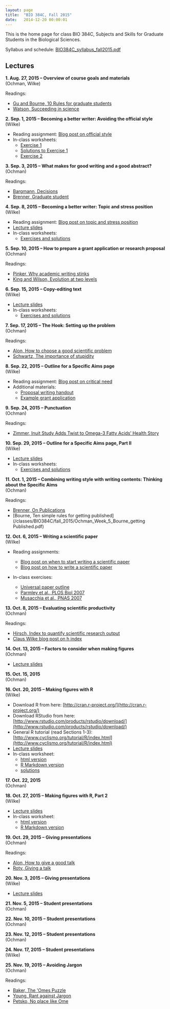 ```yaml
---
layout: page
title:  "BIO 384C, Fall 2015"
date:   2014-12-20 00:00:01
---
```

This is the home page for class BIO 384C, Subjects and Skills for Graduate Students in the Biological Sciences.

Syllabus and schedule: [BIO384C_syllabus_fall2015.pdf](/classes/BIO384C/fall_2015/BIO384C_syllabus_fall2015.pdf)

## Lectures
**1. Aug. 27, 2015 – Overview of course goals and materials**  
(Ochman, Wilke)

Readings:

  - [Gu and Bourne, 10 Rules for graduate students](/classes/BIO384C/fall_2015/Ochman_Week1_Gu_Bourne_rules_for_grad_students.pdf)
  - [Watson, Succeeding in science](/classes/BIO384C/fall_2015/Ochman_Week1_Watson_Rules_of_thumb.pdf)

**2. Sep. 1, 2015 – Becoming a better writer: Avoiding the official style**  
(Wilke)

* Reading assignment: [Blog post on official style](http://serialmentor.com/blog/2015/8/26/avoiding-the-official-style/)
* In-class worksheets:
    - [Exercise 1](/classes/BIO384C/fall_2015/class02_Ex1_official_style.pdf)
    - [Solutions to Exercise 1](/classes/BIO384C/fall_2015/class02_Ex1_official_style_solutions.pdf)
    - [Exercise 2](/classes/BIO384C/fall_2015/class02_Ex2_sentence_length.pdf)

**3. Sep. 3, 2015 – What makes for good writing and a good abstract?**  
(Ochman)

Readings:

  - [Bargmann, Decisions](/classes/BIO384C/fall_2015/Ochman_Week2_Bargmann_decisions.pdf)
  - [Brenner, Graduate student](/classes/BIO384C/fall_2015/Ochman_Week2_grad_student.pdf)
    
**4. Sep. 8, 2015 –  Becoming a better writer: Topic and stress position**  
(Wilke)

* Reading assignment: [Blog post on topic and stress position](http://serialmentor.com/blog/2013/9/26/writing-paragraphs-that-make-sensethe-topic-and-the-stress-position/)
* [Lecture slides](/classes/BIO384C/fall_2015/class04.pdf)
* In-class worksheets:
    - [Exercises and solutions](/classes/BIO384C/fall_2015/class04_Ex_topic_and_stress.pdf)

**5. Sep. 10, 2015 – How to prepare a grant application or research proposal**  
(Ochman)

Readings:

  - [Pinker, Why academic writing stinks](/classes/BIO384C/fall_2015/Ochman_Week3_PinkerBooklet.pdf)
  - [King and Wilson, Evolution at two levels](/classes/BIO384C/fall_2015/Ochman_Week3_KingWilson_1975.pdf)

**6. Sep. 15, 2015 – Copy-editing text**  
(Wilke)

* [Lecture slides](/classes/BIO384C/fall_2015/class06.pdf)
* In-class worksheets:
    - [Exercises and solutions](/classes/BIO384C/fall_2015/class06_Ex_copy_editing.pdf)

**7. Sep. 17, 2015 – The Hook: Setting up the problem**  
(Ochman)

Readings:

  - [Alon, How to choose a good scientific problem](/classes/BIO384C/fall_2015/Ochman_Week4_HowToChooseGoodProblem.pdf)
  - [Schwartz, The importance of stupidity](/classes/BIO384C/fall_2015/Ochman_Week4_ImportanceofStupidity.pdf)

**8. Sep. 22, 2015 – Outline for a Specific Aims page**  
(Wilke)

* Reading assignment: [Blog post on critical need](http://serialmentor.com/blog/2013/10/17/the-critical-need-in-a-grant-application/)
* Additional materials:
    - [Proposal writing handout](/classes/BIO384C/fall_2015/class08_ProposalWritingCheatSheet.pdf)
    - [Example grant application](/classes/BIO384C/fall_2015/class08_NIH_R01_example.pdf)

**9. Sep. 24, 2015 – Punctuation**  
(Ochman)

Readings:

  - [Zimmer, Inuit Study Adds Twist to Omega-3 Fatty Acids’ Health Story](http://www.nytimes.com/2015/09/22/science/inuit-study-adds-twist-to-omega-3-fatty-acids-health-story.html)


**10. Sep. 29, 2015 – Outline for a Specific Aims page, Part II**  
(Wilke)

* [Lecture slides](/classes/BIO384C/fall_2015/class10.pdf)
* In-class worksheets:
    - [Exercises and solutions](/classes/BIO384C/fall_2015/class10_Ex_faulty_connections.pdf)


**11. Oct. 1, 2015 – Combining writing style with writing contents: Thinking about the Specific Aims**  
(Ochman)

Readings:

  - [Brenner, On Publications](/classes/BIO384C/fall_2015/Ochman_Week_5_Brenner_OnPublications.pdf)
  - [Bourne, Ten simple rules for getting published](/classes/BIO384C/fall_2015/Ochman_Week_5_Bourne_getting Published.pdf)


**12. Oct. 6, 2015 – Writing a scientific paper**  
(Wilke)

* Reading assignments:
    - [Blog post on when to start writing a scientific paper](http://serialmentor.com/blog/2013/8/26/when-should-you-stop-doing-science-and-start-writing-a-paper/)
    - [Blog post on how to write a scientific paper](http://serialmentor.com/blog/2013/8/29/writing-a-scientific-paper-in-four-easy-steps/)

* In-class exercises:
    - [Universal paper outline](/classes/BIO384C/fall_2015/class12_UniversalPaperOutline.pdf)
    - [Parmley et al., PLOS Biol 2007](/classes/BIO384C/fall_2015/class12_PLoSBiol_Parmley.pdf)
    - [Musacchia et al., PNAS 2007](/classes/BIO384C/fall_2015/class12_PNAS-2007-Musachia.pdf)

**13. Oct. 8, 2015 – Evaluating scientific productivity**  
(Ochman)

Readings:

- [Hirsch, Index to quantify scientific research output](/classes/BIO384C/fall_2015/Ochman_Week6_Hirsch_PNAS.pdf)
- [Claus Wilke blog post on h index](http://serialmentor.com/blog/2014/12/8/relationship-between-h-index-and-total-citations-count/)

**14. Oct. 13, 2015 – Factors to consider when making figures**  
(Ochman)

* [Lecture slides](/classes/BIO384C/fall_2015/Ochman_MakingFigures_10_13.pptx)

**15. Oct. 15, 2015**  
(Ochman)

**16. Oct. 20, 2015 – Making figures with R**  
(Wilke)

* Download R from here: [http://cran.r-project.org/](http://cran.r-project.org/)
* Download RStudio from here: [http://www.rstudio.com/products/rstudio/download/](http://www.rstudio.com/products/rstudio/download/)
* General R tutorial (read Sections 1-3): [http://www.cyclismo.org/tutorial/R/index.html](http://www.cyclismo.org/tutorial/R/index.html)
* [Lecture slides](/classes/BIO384C/fall_2015/class16.pdf)
* In-class worksheet:
    - [html version](/classes/BIO384C/fall_2015/class16_worksheet.html)
    - [R Markdown version](/classes/BIO384C/fall_2015/class16_worksheet.Rmd)
    - [solutions](/classes/BIO384C/fall_2015/class16_worksheet_solutions.html)

**17. Oct. 22, 2015**  
(Ochman)

**18. Oct. 27, 2015 – Making figures with R, Part 2**  
(Wilke)

* [Lecture slides](/classes/BIO384C/fall_2015/class18.pdf)
* In-class worksheet:
    - [html version](/classes/BIO384C/fall_2015/class18_worksheet.html)
    - [R Markdown version](/classes/BIO384C/fall_2015/class18_worksheet.Rmd)

**19. Oct. 29, 2015 – Giving presentations**  
(Ochman)

Readings:

  - [Alon, How to give a good talk](/classes/BIO384C/fall_2015/Ochman_Week9_Alon_How_to_give_a_talk.pdf)
  - [Roty, Giving a talk](/classes/BIO384C/fall_2015/Ochman_Week9_Roth_Giving_a_talk.pdf )

**20. Nov. 3, 2015 – Giving presentations**  
(Wilke)

* [Lecture slides](/classes/BIO384C/fall_2015/class20_effective_presentations.pdf)

**21. Nov. 5, 2015 – Student presentations**  
(Ochman)

**22. Nov. 10, 2015 – Student presentations**  
(Ochman)

**23. Nov. 12, 2015 – Student presentations**  
(Ochman)

**24. Nov. 17, 2015 – Student presentations**  
(Wilke)

**25. Nov. 19, 2015 – Avoiding Jargon**  
(Ochman)

Readings:

  - [Baker, The 'Omes Puzzle](/classes/BIO384C/fall_2015/Nov19_Reading_Nature_Omes_2013.pdf)
  - [Young, Rant against Jargon](/classes/BIO384C/fall_2015/Nov19_Reading_Young_2006.pdf)
  - [Petsko, No place like Ome](/classes/BIO384C/fall_2015/Nov19_Reading_Pesko_2002.pdf)

